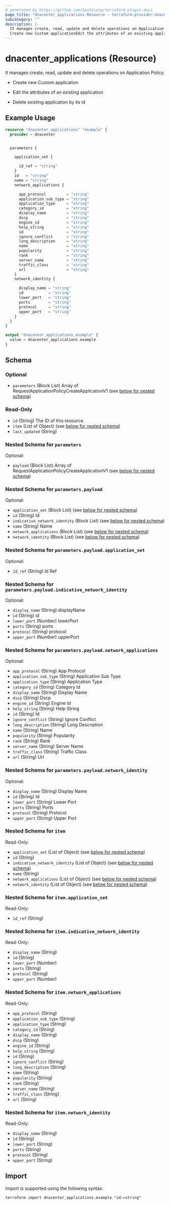 ```yaml
---
# generated by https://github.com/hashicorp/terraform-plugin-docs
page_title: "dnacenter_applications Resource - terraform-provider-dnacenter"
subcategory: ""
description: |-
  It manages create, read, update and delete operations on Application Policy.
  Create new Custom applicationEdit the attributes of an existing applicationDelete existing application by its id
---
```


# dnacenter_applications (Resource)

It manages create, read, update and delete operations on Application Policy.

- Create new Custom application

- Edit the attributes of an existing application

- Delete existing application by its id

## Example Usage

```terraform
resource "dnacenter_applications" "example" {
  provider = dnacenter


  parameters {

    application_set {

      id_ref = "string"
    }
    id   = "string"
    name = "string"
    network_applications {

      app_protocol         = "string"
      application_sub_type = "string"
      application_type     = "string"
      category_id          = "string"
      display_name         = "string"
      dscp                 = "string"
      engine_id            = "string"
      help_string          = "string"
      id                   = "string"
      ignore_conflict      = "string"
      long_description     = "string"
      name                 = "string"
      popularity           = "string"
      rank                 = "string"
      server_name          = "string"
      traffic_class        = "string"
      url                  = "string"
    }
    network_identity {

      display_name = "string"
      id           = "string"
      lower_port   = "string"
      ports        = "string"
      protocol     = "string"
      upper_port   = "string"
    }
  }
}

output "dnacenter_applications_example" {
  value = dnacenter_applications.example
}
```

<!-- schema generated by tfplugindocs -->
## Schema

### Optional

- `parameters` (Block List) Array of RequestApplicationPolicyCreateApplicationV1 (see [below for nested schema](#nestedblock--parameters))

### Read-Only

- `id` (String) The ID of this resource.
- `item` (List of Object) (see [below for nested schema](#nestedatt--item))
- `last_updated` (String)

<a id="nestedblock--parameters"></a>
### Nested Schema for `parameters`

Optional:

- `payload` (Block List) Array of RequestApplicationPolicyCreateApplicationV1 (see [below for nested schema](#nestedblock--parameters--payload))

<a id="nestedblock--parameters--payload"></a>
### Nested Schema for `parameters.payload`

Optional:

- `application_set` (Block List) (see [below for nested schema](#nestedblock--parameters--payload--application_set))
- `id` (String) Id
- `indicative_network_identity` (Block List) (see [below for nested schema](#nestedblock--parameters--payload--indicative_network_identity))
- `name` (String) Name
- `network_applications` (Block List) (see [below for nested schema](#nestedblock--parameters--payload--network_applications))
- `network_identity` (Block List) (see [below for nested schema](#nestedblock--parameters--payload--network_identity))

<a id="nestedblock--parameters--payload--application_set"></a>
### Nested Schema for `parameters.payload.application_set`

Optional:

- `id_ref` (String) Id Ref


<a id="nestedblock--parameters--payload--indicative_network_identity"></a>
### Nested Schema for `parameters.payload.indicative_network_identity`

Optional:

- `display_name` (String) displayName
- `id` (String) id
- `lower_port` (Number) lowerPort
- `ports` (String) ports
- `protocol` (String) protocol
- `upper_port` (Number) upperPort


<a id="nestedblock--parameters--payload--network_applications"></a>
### Nested Schema for `parameters.payload.network_applications`

Optional:

- `app_protocol` (String) App Protocol
- `application_sub_type` (String) Application Sub Type
- `application_type` (String) Application Type
- `category_id` (String) Category Id
- `display_name` (String) Display Name
- `dscp` (String) Dscp
- `engine_id` (String) Engine Id
- `help_string` (String) Help String
- `id` (String) Id
- `ignore_conflict` (String) Ignore Conflict
- `long_description` (String) Long Description
- `name` (String) Name
- `popularity` (String) Popularity
- `rank` (String) Rank
- `server_name` (String) Server Name
- `traffic_class` (String) Traffic Class
- `url` (String) Url


<a id="nestedblock--parameters--payload--network_identity"></a>
### Nested Schema for `parameters.payload.network_identity`

Optional:

- `display_name` (String) Display Name
- `id` (String) Id
- `lower_port` (String) Lower Port
- `ports` (String) Ports
- `protocol` (String) Protocol
- `upper_port` (String) Upper Port




<a id="nestedatt--item"></a>
### Nested Schema for `item`

Read-Only:

- `application_set` (List of Object) (see [below for nested schema](#nestedobjatt--item--application_set))
- `id` (String)
- `indicative_network_identity` (List of Object) (see [below for nested schema](#nestedobjatt--item--indicative_network_identity))
- `name` (String)
- `network_applications` (List of Object) (see [below for nested schema](#nestedobjatt--item--network_applications))
- `network_identity` (List of Object) (see [below for nested schema](#nestedobjatt--item--network_identity))

<a id="nestedobjatt--item--application_set"></a>
### Nested Schema for `item.application_set`

Read-Only:

- `id_ref` (String)


<a id="nestedobjatt--item--indicative_network_identity"></a>
### Nested Schema for `item.indicative_network_identity`

Read-Only:

- `display_name` (String)
- `id` (String)
- `lower_port` (Number)
- `ports` (String)
- `protocol` (String)
- `upper_port` (Number)


<a id="nestedobjatt--item--network_applications"></a>
### Nested Schema for `item.network_applications`

Read-Only:

- `app_protocol` (String)
- `application_sub_type` (String)
- `application_type` (String)
- `category_id` (String)
- `display_name` (String)
- `dscp` (String)
- `engine_id` (String)
- `help_string` (String)
- `id` (String)
- `ignore_conflict` (String)
- `long_description` (String)
- `name` (String)
- `popularity` (String)
- `rank` (String)
- `server_name` (String)
- `traffic_class` (String)
- `url` (String)


<a id="nestedobjatt--item--network_identity"></a>
### Nested Schema for `item.network_identity`

Read-Only:

- `display_name` (String)
- `id` (String)
- `lower_port` (String)
- `ports` (String)
- `protocol` (String)
- `upper_port` (String)

## Import

Import is supported using the following syntax:

```shell
terraform import dnacenter_applications.example "id:=string"
```

